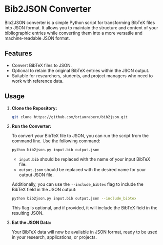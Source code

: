 # Bib2JSON Converter

Bib2JSON converter is a simple Python script for transforming BibTeX files into JSON format. It allows you to maintain the structure and content of your bibliographic entries while converting them into a more versatile and machine-readable JSON format.

## Features

- Convert BibTeX files to JSON.
- Optional to retain the original BibTeX entries within the JSON output.
- Suitable for researchers, students, and project managers who need to work with reference data.

## Usage

1. **Clone the Repository:**

   ```bash
   git clone https://github.com/brianrabern/bib2json.git
   ```

2. **Run the Converter:**

   To convert your BibTeX file to JSON, you can run the script from the command line. Use the following command:

   ```bash
   python bib2json.py input.bib output.json
   ```

   - `input.bib` should be replaced with the name of your input BibTeX file.
   - `output.json` should be replaced with the desired name for your output JSON file.

   Additionally, you can use the `--include_bibtex` flag to include the BibTeX field in the JSON output:

   ```bash
   python bib2json.py input.bib output.json --include_bibtex
   ```

   This flag is optional, and if provided, it will include the BibTeX field in the resulting JSON.

3. **Eat the JSON Data:**

   Your BibTeX data will now be available in JSON format, ready to be used in your research, applications, or projects.
